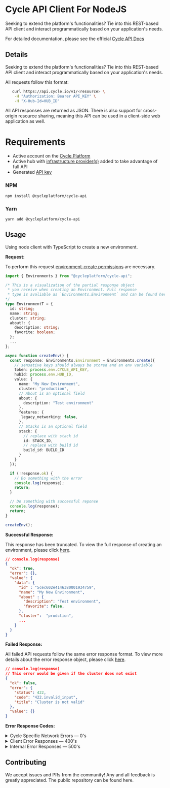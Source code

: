 # Cycle API Client For NodeJS

Seeking to extend the platform's functionalities? Tie into this REST-based API client and interact programmatically based on your application's needs.

For detailed documentation, please see the official [Cycle API Docs](https://docs.cycle.io/api/introduction)

## Details

Seeking to extend the platform's functionalities? Tie into this REST-based API client and interact programmatically based on your application's needs.

All requests follow this format:

```bash
   curl https://api.cycle.io/v1/<resource> \
    -H "Authorization: Bearer API_KEY" \
    -H "X-Hub-Id=HUB_ID"
```

All API responses are returned as JSON. There is also support for cross-origin resource sharing, meaning this API can be used in a client-side web application as well.

# Requirements

- Active account on the [Cycle Platform](https://portal.cycle.io)
- Active hub with [infrastructure provider(s)](https://docs.cycle.io/infrastructure/providers/adding-providers/) added to take advantage of full API
- Generated [API key](https://docs.cycle.io/hubs/api-access/generating-api-keys/)

### NPM

`npm install @cycleplatform/cycle-api`

### Yarn

`yarn add @cycleplatform/cycle-api`

## Usage

Using node client with TypeScript to create a new environment.

**Request:**

To perform this request [environment-create permissions](https://docs.cycle.io/hubs/members-permissions/roles-and-permissions/) are necessary.

```typescript
import { Environments } from "@cycleplatform/cycle-api";

/* This is a visualization of the partial response object
 * you receive when creating an Environment. Full response
 * type is avaliable as `Environments.Environment` and can be found here
*/
type EnvironmentT = {
  id: string;
  name: string;
  cluster: string;
  about?: {
    description: string;
    favorite: boolean;
  };
  ...
};

async function createEnv() {
  const response: Environments.Environment = Environments.create({
    // sensative keys should always be stored and an env variable
    token: process.env.CYCLE_API_KEY,
    hubId: process.env.HUB_ID,
    value: {
      name: "My New Environment",
      cluster: "production",
      // About is an optional field
      about: {
        description: "Test environment"
      },
      features: {
       legacy_networking: false,
      },
      // Stacks is an optional field
      stack: {
        // replace with stack id
        id: STACK_ID,
        // replace with build id
        build_id: BUILD_ID
      }
    }
  });

  if (!response.ok) {
    // Do something with the error
    console.log(response);
    return;
  }

  // Do something with successful reponse
  console.log(response);
  return;
}

createEnv();
```

**Successful Response:**

This response has been truncated. To view the full response of creating an environment, please click [here](https://docs.cycle.io/api/environments/the-environment-resource).

```json
// console.log(response)
{
  "ok": true,
  "error": {},
  "value": {
    "data": {
      "id" : "5cec602e4146380001934759",
      "name": "My New Environment",
      "about" : {
        "description": "Test environment",
        "favorite": false,
      },
      "cluster":  "prodction",
      ...
    }
  }
}
```

**Failed Response:**

All failed API requests follow the same error response format. To view more details about the error response object, please click [here](https://docs.cycle.io/api/basics/errors).

```json
// console.log(response)
// This error would be given if the cluster does not exist
{
  "ok": false,
  "error": {
    "status": 422,
    "code": "422.invalid_input",
    "title": "Cluster is not valid"
  },
  "value": {}
}
```

**Error Response Codes:**

<details>
<summary>Cycle Specific Network Errors — 0's</summary>

- 0.network_error
- 0.parse_error

</details>

<details>
<summary>Client Error Responses — 400's</summary>

- 400.invalid_syntax
- 401.auth_invalid
- 401.auth_expired
- 401.no_cookie
- 401.unauthorized_application
- 403.mismatch
- 403.not_ready
- 403.expired
- 403.restricted_portal
- 403.permissions
- 403.invalid_ip
- 403.invalid_state
- 403.not_approved
- 403.not_allowed
- 403.2fa_required
- 403.2fa_failed
- 403.new_application_capabilities
- 403.tier_restricted
- 404.hub
- 404.hub.invitation
- 404.sdn_network
- 404.environment
- 404.hub.api_key
- 404.uri
- 404.provider
- 404.stack
- 404.notification
- 404.stack_build
- 404.stack_hook
- 404.image
- 404.job
- 404.order
- 404.billing_service
- 404.billing_credit
- 404.invoice
- 404.node
- 404.infrastructure_location
- 404.infrastructure_ip
- 404.infrastructure_server
- 404.infrastructure_model
- 404.account
- 404.container
- 404.vpn_account
- 404.instance
- 404.dns_zone
- 404.dns_record
- 404.cluster
- 404.email_verification
- 404.promo_code
- 404.billing.tier
- 404.payment_method
- 404.hub.membership
- 404.announcement
- 404.ha_service_session
- 409.duplicate_found
- 415.invalid_content_type
- 422.missing_argument
- 422.invalid_argument
- 422.invalid_input
- 422.not_compatible
- 422.already_exists
- 429.rate_limiting

</details>

<details>
<summary>Internal Error Responses — 500's</summary>

- 500.database
- 500.database_insert
- 500.database_update
- 500.database_remove
- 500.jobd
- 500.unknown
- 500.email
- 500.payment_gateway
- 503.not_ready
- 503.not_enabled
- 503.dependency_not_enabled

</details>

## Contributing

We accept issues and PRs from the community! Any and all feedback is greatly appreciated. The public repository can be found here.
